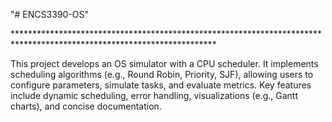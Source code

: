 "# ENCS3390-OS" 

<p>**********************************************************************************************************************</p>
This project develops an OS simulator with a CPU scheduler. It implements scheduling algorithms (e.g., Round Robin, Priority, SJF), allowing users to configure parameters, simulate tasks, and evaluate metrics. Key features include dynamic scheduling, error handling, visualizations (e.g., Gantt charts), and concise documentation.
